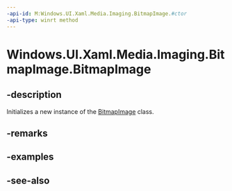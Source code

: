```yaml
---
-api-id: M:Windows.UI.Xaml.Media.Imaging.BitmapImage.#ctor
-api-type: winrt method
---
```


<!-- Method syntax
public BitmapImage()
-->

# Windows.UI.Xaml.Media.Imaging.BitmapImage.BitmapImage

## -description
Initializes a new instance of the [BitmapImage](bitmapimage.md) class.


## -remarks

## -examples

## -see-also
